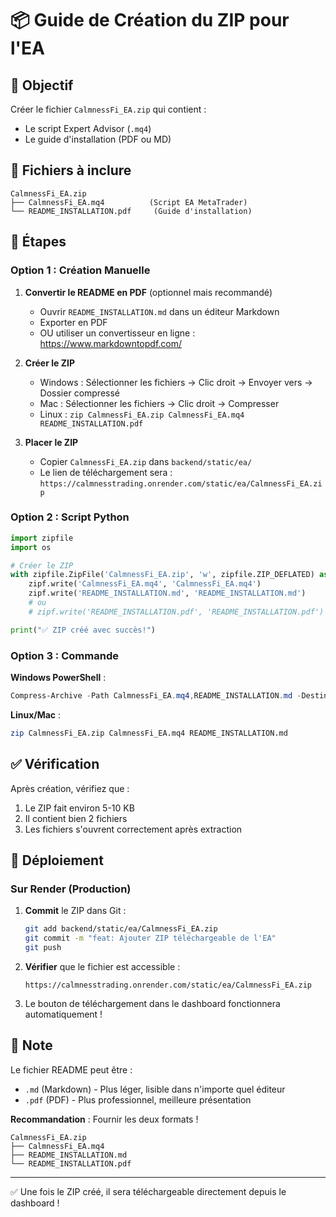 # 📦 Guide de Création du ZIP pour l'EA

## 🎯 Objectif

Créer le fichier `CalmnessFi_EA.zip` qui contient :
- Le script Expert Advisor (`.mq4`)
- Le guide d'installation (PDF ou MD)

## 📁 Fichiers à inclure

```
CalmnessFi_EA.zip
├── CalmnessFi_EA.mq4          (Script EA MetaTrader)
└── README_INSTALLATION.pdf     (Guide d'installation)
```

## 🔧 Étapes

### Option 1 : Création Manuelle

1. **Convertir le README en PDF** (optionnel mais recommandé)
   - Ouvrir `README_INSTALLATION.md` dans un éditeur Markdown
   - Exporter en PDF
   - OU utiliser un convertisseur en ligne : https://www.markdowntopdf.com/

2. **Créer le ZIP**
   - Windows : Sélectionner les fichiers → Clic droit → Envoyer vers → Dossier compressé
   - Mac : Sélectionner les fichiers → Clic droit → Compresser
   - Linux : `zip CalmnessFi_EA.zip CalmnessFi_EA.mq4 README_INSTALLATION.pdf`

3. **Placer le ZIP**
   - Copier `CalmnessFi_EA.zip` dans `backend/static/ea/`
   - Le lien de téléchargement sera : `https://calmnesstrading.onrender.com/static/ea/CalmnessFi_EA.zip`

### Option 2 : Script Python

```python
import zipfile
import os

# Créer le ZIP
with zipfile.ZipFile('CalmnessFi_EA.zip', 'w', zipfile.ZIP_DEFLATED) as zipf:
    zipf.write('CalmnessFi_EA.mq4', 'CalmnessFi_EA.mq4')
    zipf.write('README_INSTALLATION.md', 'README_INSTALLATION.md')
    # ou
    # zipf.write('README_INSTALLATION.pdf', 'README_INSTALLATION.pdf')

print("✅ ZIP créé avec succès!")
```

### Option 3 : Commande

**Windows PowerShell** :
```powershell
Compress-Archive -Path CalmnessFi_EA.mq4,README_INSTALLATION.md -DestinationPath CalmnessFi_EA.zip
```

**Linux/Mac** :
```bash
zip CalmnessFi_EA.zip CalmnessFi_EA.mq4 README_INSTALLATION.md
```

## ✅ Vérification

Après création, vérifiez que :
1. Le ZIP fait environ 5-10 KB
2. Il contient bien 2 fichiers
3. Les fichiers s'ouvrent correctement après extraction

## 🚀 Déploiement

### Sur Render (Production)

1. **Commit** le ZIP dans Git :
   ```bash
   git add backend/static/ea/CalmnessFi_EA.zip
   git commit -m "feat: Ajouter ZIP téléchargeable de l'EA"
   git push
   ```

2. **Vérifier** que le fichier est accessible :
   ```
   https://calmnesstrading.onrender.com/static/ea/CalmnessFi_EA.zip
   ```

3. Le bouton de téléchargement dans le dashboard fonctionnera automatiquement !

## 📝 Note

Le fichier README peut être :
- `.md` (Markdown) - Plus léger, lisible dans n'importe quel éditeur
- `.pdf` (PDF) - Plus professionnel, meilleure présentation

**Recommandation** : Fournir les deux formats !

```
CalmnessFi_EA.zip
├── CalmnessFi_EA.mq4
├── README_INSTALLATION.md
└── README_INSTALLATION.pdf
```

---

✅ Une fois le ZIP créé, il sera téléchargeable directement depuis le dashboard !

